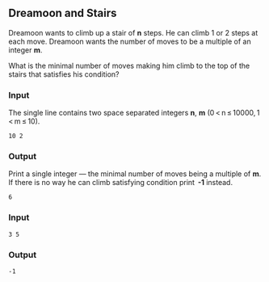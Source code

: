 ## Dreamoon and Stairs

Dreamoon wants to climb up a stair of **n** steps. He can climb 1 or 2 steps at each move. Dreamoon wants the number of moves to be a multiple of an integer **m**.

What is the minimal number of moves making him climb to the top of the stairs that satisfies his condition?

### Input
The single line contains two space separated integers **n**, **m** (0 < n ≤ 10000, 1 < m ≤ 10).
```
10 2
```

### Output
Print a single integer — the minimal number of moves being a multiple of **m**. If there is no way he can climb satisfying condition print  **-1** instead.
```
6
```

### Input
```
3 5
```

### Output
```
-1
```